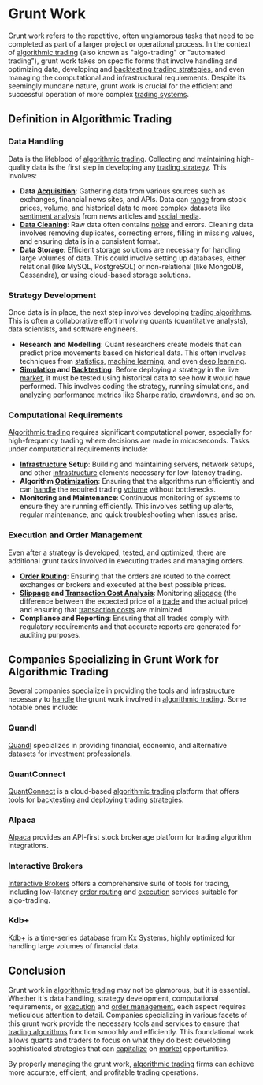# Grunt Work

Grunt work refers to the repetitive, often unglamorous tasks that need to be completed as part of a larger project or operational process. In the context of [algorithmic trading](../a/accountability.md) (also known as "algo-trading" or "automated trading"), grunt work takes on specific forms that involve handling and optimizing data, developing and [backtesting trading strategies](../b/backtesting_trading_strategies.md), and even managing the computational and infrastructural requirements. Despite its seemingly mundane nature, grunt work is crucial for the efficient and successful operation of more complex [trading systems](../t/trading_systems.md).

## Definition in Algorithmic Trading

### Data Handling

Data is the lifeblood of [algorithmic trading](../a/accountability.md). Collecting and maintaining high-quality data is the first step in developing any [trading strategy](../t/trading_strategy.md). This involves:

- **Data [Acquisition](../a/acquisition.md)**: Gathering data from various sources such as exchanges, financial news sites, and APIs. Data can [range](../r/range.md) from stock prices, [volume](../v/volume.md), and historical data to more complex datasets like [sentiment analysis](../s/sentiment_analysis.md) from news articles and [social media](../s/social_media.md).
- **[Data Cleaning](../d/data_cleaning.md)**: Raw data often contains [noise](../n/noise.md) and errors. Cleaning data involves removing duplicates, correcting errors, filling in missing values, and ensuring data is in a consistent format.
- **Data Storage**: Efficient storage solutions are necessary for handling large volumes of data. This could involve setting up databases, either relational (like MySQL, PostgreSQL) or non-relational (like MongoDB, Cassandra), or using cloud-based storage solutions.

### Strategy Development

Once data is in place, the next step involves developing [trading algorithms](../t/trading_algorithms.md). This is often a collaborative effort involving quants (quantitative analysts), data scientists, and software engineers.

- **Research and Modelling**: Quant researchers create models that can predict price movements based on historical data. This often involves techniques from [statistics](../s/statistics.md), [machine learning](../m/machine_learning.md), and even [deep learning](../d/deep_learning.md).
- **[Simulation](../s/simulation_in_trading.md) and [Backtesting](../b/backtesting.md)**: Before deploying a strategy in the live [market](../m/market.md), it must be tested using historical data to see how it would have performed. This involves coding the strategy, running simulations, and analyzing [performance metrics](../p/performance_metrics.md) like [Sharpe ratio](../s/sharpe_ratio.md), drawdowns, and so on.

### Computational Requirements

[Algorithmic trading](../a/accountability.md) requires significant computational power, especially for high-frequency trading where decisions are made in microseconds. Tasks under computational requirements include:

- **[Infrastructure](../i/infrastructure.md) Setup**: Building and maintaining servers, network setups, and other [infrastructure](../i/infrastructure.md) elements necessary for low-latency trading.
- **Algorithm [Optimization](../o/optimization.md)**: Ensuring that the algorithms run efficiently and can [handle](../h/handle.md) the required trading [volume](../v/volume.md) without bottlenecks.
- **Monitoring and Maintenance**: Continuous monitoring of systems to ensure they are running efficiently. This involves setting up alerts, regular maintenance, and quick troubleshooting when issues arise.

### Execution and Order Management

Even after a strategy is developed, tested, and optimized, there are additional grunt tasks involved in executing trades and managing orders.

- **[Order Routing](../o/order_routing.md)**: Ensuring that the orders are routed to the correct exchanges or brokers and executed at the best possible prices.
- **[Slippage](../s/slippage.md) and [Transaction Cost Analysis](../t/transaction_cost_analysis.md)**: Monitoring [slippage](../s/slippage.md) (the difference between the expected price of a [trade](../t/trade.md) and the actual price) and ensuring that [transaction costs](../t/transaction_costs.md) are minimized.
- **Compliance and Reporting**: Ensuring that all trades comply with regulatory requirements and that accurate reports are generated for auditing purposes.

## Companies Specializing in Grunt Work for Algorithmic Trading

Several companies specialize in providing the tools and [infrastructure](../i/infrastructure.md) necessary to [handle](../h/handle.md) the grunt work involved in [algorithmic trading](../a/accountability.md). Some notable ones include:

### Quandl

[Quandl](https://www.quandl.com/) specializes in providing financial, economic, and alternative datasets for investment professionals.

### QuantConnect

[QuantConnect](https://www.quantconnect.com/) is a cloud-based [algorithmic trading](../a/accountability.md) platform that offers tools for [backtesting](../b/backtesting.md) and deploying [trading strategies](../t/trading_strategies.md).

### Alpaca

[Alpaca](https://alpaca.markets/) provides an API-first stock brokerage platform for trading algorithm integrations.

### Interactive Brokers

[Interactive Brokers](https://www.interactivebrokers.com/) offers a comprehensive suite of tools for trading, including low-latency [order routing](../o/order_routing.md) and [execution](../e/execution.md) services suitable for algo-trading.

### Kdb+

[Kdb+](https://kx.com/platform/kdb/) is a time-series database from Kx Systems, highly optimized for handling large volumes of financial data.

## Conclusion

Grunt work in [algorithmic trading](../a/accountability.md) may not be glamorous, but it is essential. Whether it's data handling, strategy development, computational requirements, or [execution](../e/execution.md) and [order management](../o/order_management_in_trading.md), each aspect requires meticulous attention to detail. Companies specializing in various facets of this grunt work provide the necessary tools and services to ensure that [trading algorithms](../t/trading_algorithms.md) function smoothly and efficiently. This foundational work allows quants and traders to focus on what they do best: developing sophisticated strategies that can [capitalize](../c/capitalize.md) on [market](../m/market.md) opportunities.

By properly managing the grunt work, [algorithmic trading](../a/accountability.md) firms can achieve more accurate, efficient, and profitable trading operations.